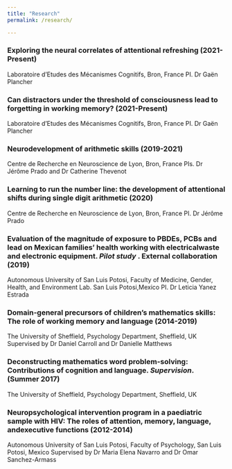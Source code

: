 ```yaml
---
title: "Research"
permalink: /research/

---
```

### Exploring the neural correlates of attentional refreshing (2021-Present)
Laboratoire d’Etudes des Mécanismes Cognitifs, Bron, France
PI. Dr Gaën Plancher

### Can distractors under the threshold of consciousness lead to forgetting in working memory? (2021-Present)
Laboratoire d’Etudes des Mécanismes Cognitifs, Bron, France
PI. Dr Gaën Plancher

### Neurodevelopment of arithmetic skills (2019-2021)
Centre de Recherche en Neuroscience de Lyon, Bron, France
PIs. Dr Jérôme Prado and Dr Catherine Thevenot

### Learning to run the number line: the development of attentional shifts during single digit arithmetic (2020)
Centre de Recherche en Neuroscience de Lyon, Bron, France
PI. Dr Jérôme Prado

### Evaluation of the magnitude of exposure to PBDEs, PCBs and lead on Mexican families’ health working with electricalwaste and electronic equipment. <i>Pilot study </i>. External collaboration (2019)
Autonomous University of San Luis Potosi, Faculty of Medicine, Gender, Health, and Environment Lab. San Luis Potosi,Mexico
PI. Dr Leticia Yanez Estrada

### Domain-general precursors of children’s mathematics skills: The role of working memory and language (2014-2019)
The University of Sheffield, Psychology Department, Sheffield, UK
Supervised by Dr Daniel Carroll and Dr Danielle Matthews

### Deconstructing mathematics word problem-solving: Contributions of cognition and language. <i>Supervision</i>. (Summer 2017)
The University of Sheffield, Psychology Department, Sheffield, UK

### Neuropsychological intervention program in a paediatric sample with HIV: The roles of attention, memory, language, andexecutive functions (2012-2014)
Autonomous University of San Luis Potosi, Faculty of Psychology, San Luis Potosi, Mexico
Supervised by Dr Maria Elena Navarro and Dr Omar Sanchez-Armass
